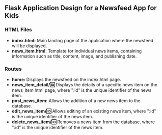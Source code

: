 ## Flask Application Design for a Newsfeed App for Kids

### HTML Files
- **index.html:** Main landing page of the application where the newsfeed will be displayed.
- **news_item.html:** Template for individual news items, containing information such as title, content, image, and publishing date.

### Routes
- **home:** Displays the newsfeed on the index.html page.
- **news_item_detail/:id:** Displays the details of a specific news item on the news_item.html page, where ":id" is the unique identifier of the news item.
- **post_news_item:** Allows the addition of a new news item to the database.
- **edit_news_item/:id:** Allows editing of an existing news item, where ":id" is the unique identifier of the news item.
- **delete_news_item/:id:** Removes a news item from the database, where ":id" is the unique identifier of the news item.